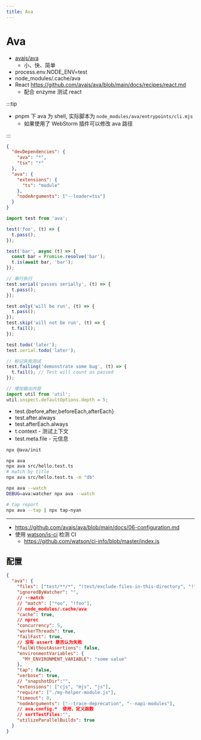 ```yaml
---
title: Ava
---
```


# Ava

- [avajs/ava](https://github.com/avajs/ava)
  - 小、快、简单
- process.env.NODE_ENV=test
- node_modules/.cache/ava
- React https://github.com/avajs/ava/blob/main/docs/recipes/react.md
  - 配合 enzyme 测试 react


:::tip

- pnpm 下 ava 为 shell, 实际脚本为 `node_modules/ava/entrypoints/cli.mjs`
  - 如果使用了 WebStorm 插件可以修改 ava 路径

:::

```json title="packages.json"
{
  "devDependencies": {
    "ava": "*",
    "tsx": "*"
  },
  "ava": {
    "extensions": {
      "ts": "module"
    },
    "nodeArguments": ["--loader=tsx"]
  }
}
```

```ts
import test from 'ava';

test('foo', (t) => {
  t.pass();
});

test('bar', async (t) => {
  const bar = Promise.resolve('bar');
  t.is(await bar, 'bar');
});

// 串行执行
test.serial('passes serially', (t) => {
  t.pass();
});

test.only('will be run', (t) => {
  t.pass();
});
test.skip('will not be run', (t) => {
  t.fail();
});

test.todo('later');
test.serial.todo('later');

// 标记失败测试
test.failing('demonstrate some bug', (t) => {
  t.fail(); // Test will count as passed
});

// 增加输出内容
import util from 'util';
util.inspect.defaultOptions.depth = 5;
```

- test.{before,after,beforeEach,afterEach}
- test.after.always
- test.afterEach.always
- t.context - 测试上下文
- test.meta.file - 元信息

```bash
npx @ava/init

npx ava
npx ava src/hello.test.ts
# match by title
npx ava src/hello.test.ts -m "db"

npx ava --watch
DEBUG=ava:watcher npx ava --watch

# tap report
npx ava --tap | npx tap-nyan
```

---

- https://github.com/avajs/ava/blob/main/docs/06-configuration.md
- 使用 [watson/is-ci](https://github.com/watson/is-ci) 检测 CI
  - https://github.com/watson/ci-info/blob/master/index.js

## 配置

```json
{
  "ava": {
    "files": ["test/**/*", "!test/exclude-files-in-this-directory", "!**/exclude-files-with-this-name.*"],
    "ignoredByWatcher": "",
    // --match
    // "match": ["*oo", "!foo"],
    // node_modules/.cache/ava
    "cache": true,
    // nproc
    "concurrency": 5,
    "workerThreads": true,
    "failFast": true,
    // 没有 assert 是否认为失败
    "failWithoutAssertions": false,
    "environmentVariables": {
      "MY_ENVIRONMENT_VARIABLE": "some value"
    },
    "tap": false,
    "verbose": true,
    // "snapshotDir":"",
    "extensions": ["cjs", "mjs", "js"],
    "require": ["./my-helper-module.js"],
    "timeout": 0,
    "nodeArguments": ["--trace-deprecation", "--napi-modules"],
    // ava.config.*  使用，定义函数
    // sortTestFiles:"",
    "utilizeParallelBuilds": true
  }
}
```
